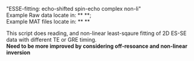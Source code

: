 "ESSE-fitting: echo-shifted spin-echo complex non-li" <br />
Example Raw data locate in: ** **; <br />
Example MAT files locate in: ** ** <br />

This script does reading, and non-linear least-sqaure fitting of 2D ES-SE data with different TE or GRE timing.<br />
**Need to be more improved by considering off-resoance and non-linear inversion**
